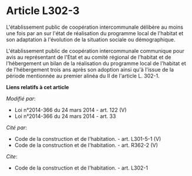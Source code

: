 # Article L302-3

L'établissement public de coopération intercommunale délibère au moins une fois par an sur l'état de réalisation du programme
local de l'habitat et son adaptation à l'évolution de la situation sociale ou démographique.

L'établissement public de coopération intercommunale communique pour avis au représentant de l'Etat et au comité régional de
l'habitat et de l'hébergement un bilan de la réalisation du programme local de l'habitat et de l'hébergement trois ans après
son adoption ainsi qu'à l'issue de la période mentionnée au premier alinéa du II de l'article L. 302-1.

**Liens relatifs à cet article**

_Modifié par_:

  - Loi n°2014-366 du 24 mars 2014 - art. 122 (V)
  - Loi n°2014-366 du 24 mars 2014 - art. 33

_Cité par_:

  - Code de la construction et de l'habitation. - art. L301-5-1 (V)
  - Code de la construction et de l'habitation. - art. R362-2 (V)

_Cite_:

  - Code de la construction et de l'habitation. - art. L302-1
